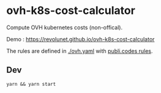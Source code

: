 # ovh-k8s-cost-calculator

Compute OVH kubernetes costs (non-offical).

Demo : https://revolunet.github.io/ovh-k8s-cost-calculator

The rules are defined in [./ovh.yaml](./ovh.yaml) with [publi.codes rules](https://publi.codes).

## Dev

`yarn && yarn start`
